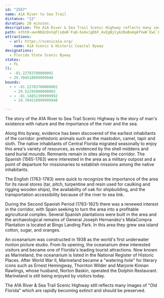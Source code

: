 ```yaml
---
id: "2557"
name: A1A River to Sea Trail
distance: "12"
duration: 20 minutes.
description: The A1A River & Sea Trail Scenic Highway reflects many images of "Old Florida" which are rapidly becoming extinct and should be preserved.
path: ethtD~xwnNbQcDxSqF|s@aN`Fu@~IeAx[gDbF_AvEgBjCyAzBaBxAqAfVwW`EwC`EiBtAc@bDu@bG_AvImBfwAqd@`Dk@hA?nObBlBHpCIhBc@nBy@pByA`MoMlA_A~By@bBS`D?~d@tB~XbB`Pn@r]jBpE?pDU|JcB`RmDjEgArzC}{@|CmA`DgC|DkE|AqAhBgAlBy@v}@}T~]}Kze@_PdDmAhC{AdCcCtCwElAeDr@sDPmBHeCKoRFmIZuDf@sCd@kB`A_CbBuCrCuC|CqBfZiLnd@yQruBmy@fq@qX
attractions:
  - url: https://scenica1a.org/
    name: A1A Scenic & Historic Coastal Byway
designations:
  - Florida State Scenic Byway
states:
  - FL
ll:
  - -81.22783700000002
  - 29.704518999999948
bounds:
  - - -81.22783700000002
    - 29.52293000000003
  - - -81.14851399999992
    - 29.704518999999948

---
```


The story of the A1A River to Sea Trail Scenic Highway is the story of man's existence with nature and the importance of the river and the sea.

Along this byway, evidence has been discovered of the earliest inhabitants of the corridor: prehistoric animals such as the mastodon, camel, tapir and sloth. The native inhabitants of Central Florida migrated seasonally to enjoy this area's variety of resources, as evidenced by the shell middens and sand burial mounds. Remnants remain in sites along the corridor. The Spanish (1565-1763) were interested in the area as a military outpost and a point of departure for missionaries to establish missions among the native inhabitants.

The English (1763-1783) were quick to recognize the importance of the area for its naval stores (tar, pitch, turpentine and resin used for caulking and rigging wooden ships), the availability of oak for shipbuilding, and the transportation accessibility because of the river to sea link.

During the Second Spanish Period (1783-1821) there was a renewed interest in the corridor, with Spain seeking to turn the area into a profitable agricultural complex.  Several Spanish plantations were built in the area and the archaeological remains of General Joseph Hernandez's MalaCompra Plantation is located at Bings Landing Park.  In this area they grew sea island cotton, sugar, and oranges.

An oceanarium was constructed in 1938 as the world's first underwater motion picture studio.  From its opening, the oceanarium drew interested visitors and became one of Florida's leading tourist attractions.  Now known as Marineland, the oceanarium is listed in the National Register of Historic Places.  After World War II, Marineland became a "watering hole" for literary icons such as Ernest Hemingway, Thornton Wilder and Marjorie Kinnan Rawlings, whose husband, Norton Baskin, operated the Dolphin Restaurant.  Marineland is still being enjoyed by visitors today.

The A1A River &amp; Sea Trail Scenic Highway still reflects many images of "Old Florida" which are rapidly becoming extinct and should be preserved.
